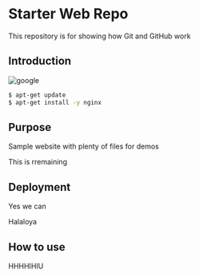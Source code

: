 # Starter Web Repo

This repository is for showing how Git and GitHub work

## Introduction
![google](https://www.google.com)
```bash
$ apt-get update
$ apt-get install -y nginx
```
## Purpose

Sample website with plenty of files for demos


This is rremaining


## Deployment

Yes we can

Halaloya


## How to use
HHHHIHIU